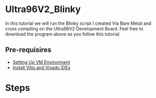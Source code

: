 # Ultra96V2_Blinky
In this tutorial we will run the Blinky script I created Via Bare Metal and cross compiling on the Ultra96V2 Development Board.
Feel free to download the program above as you follow this tutorial.
## Pre-requisires
- [Setting Up VM Environment](https://github.com/abdoo8080/tutorials/blob/main/virtual_machine_setup/tutorial.md)
- [Install Vitis and Vivado IDEs](https://github.com/abdoo8080/tutorials/blob/main/install_vitis_and_vivado/install_vitis_and_vivado.md)

# Steps
